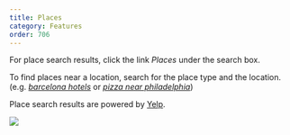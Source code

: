 ```yaml
---
title: Places
category: Features
order: 706
---
```

<html><body><p>For place search results, click the link <em>Places</em> under the search box.</p>&#xD;
&#xD;
<p>To find places near a location, search for the place type and the location. (e.g. <a href="https://duckduckgo.com/?q=barcelona+hotels"><em>barcelona hotels</em></a> or <a href="https://duckduckgo.com/?q=pizza+near+philadelphia"><em>pizza near philadelphia</em></a>)</p>&#xD;
&#xD;
<p>Place search results are powered by <a href="http://www.yelp.com/">Yelp</a>.</p>&#xD;
&#xD;
<img src="/edition-jekyll-template/images/c8ffda0dc0f580a44f770cabc94291a0.png"></img></body></html>